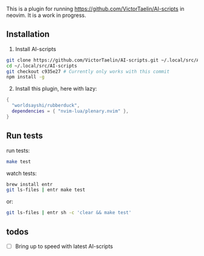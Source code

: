 
This is a plugin for running https://github.com/VictorTaelin/AI-scripts in neovim. It is a work in progress.


## Installation

1. Install AI-scripts
```bash
git clone https://github.com/VictorTaelin/AI-scripts.git ~/.local/src/AI-scripts
cd ~/.local/src/AI-scripts
git checkout c935e27 # Currently only works with this commit
npm install -g
```
2. Install this plugin, here with lazy:
```lua
{
  "worldsayshi/rubberduck",
  dependencies = { "nvim-lua/plenary.nvim" },
}
```


## Run tests

run tests:
```bash
make test
```
watch tests:
```bash
brew install entr
git ls-files | entr make test
```
or:
```bash
git ls-files | entr sh -c 'clear && make test'
```

## todos
- [ ] Bring up to speed with latest AI-scripts

